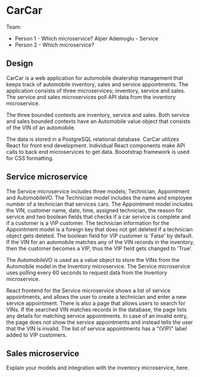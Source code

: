 # CarCar

Team:

* Person 1 - Which microservice? Alper Ademoglu - Service
* Person 2 - Which microservice?

## Design

CarCar is a web application for automobile dealership management that keeps track of automobile inventory, sales and service appointments. The application consists of three microservices; inventory, service and sales. The service and sales microservices poll API data from the inventory microservice.

The three bounded contexts are inventory, service and sales. Both service and sales bounded contexts have an Automobile value object that consists of the VIN of an automobile.

The data is stored in a PostgreSQL relational database. CarCar utilizes React for front end development. Individual React components make API calls to back end microservices to get data. Boootstrap framework is used for CSS formatting.

## Service microservice

The Service microservice includes three models; Technician, Appointment and AutomobileVO. The Technician model includes the name and employee number of a technician that services cars. The Appointment model includes the VIN, customer name, date, time, assigned technician, the reason for service and two boolean fields that checks if a car service is complete and if a customer is a VIP customer. The technician information for the Appointment model is a foreign key that does not get deleted if a technician object gets deleted. The boolean field for VIP customer is 'False' by default. If the VIN for an automobile matches any of the VIN records in the inventory, then the customer becomes a VIP, thus the VIP field gets changed to 'True'.

The AutomobileVO is used as a value object to store the VINs from the Automobile model in the Inventory microservice. The Service microservice uses polling every 60 seconds to request data from the Inventory microservice.

React frontend for the Service microservice shows a list of service appointments, and allows the user to create a technician and enter a new service appointment. There is also a page that allows users to search for VINs. If the searched VIN matches records in the database, the page lists any details for matching service appointments. In case of an invalid entry, the page does not show the service appointments and instead tells the user that the VIN is invalid. The list of service appointments has a "(VIP)" label added to VIP customers.

## Sales microservice

Explain your models and integration with the inventory
microservice, here.
